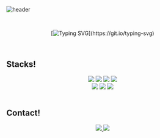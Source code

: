 ![header](https://capsule-render.vercel.app/api?type=waving&color=0:fffff,100:ffffff&width=2000&height=240&section=header&text=Hello!!%20I'm%20HwanSeong!&fontSize=50&fontColor=ffffff )  


<div align="center">
  <br>

  [![Typing SVG](https://readme-typing-svg.demolab.com?font=Nanum+Gothic+Coding&size=45&pause=1000&color=ffffff&center=true&vCenter=true&width=1000&lines=“열심히+하는+학생+개발자+입니다”;“fronend+개발자+입니다”;)](https://git.io/typing-svg) 
  
</div>

<br>

 
<h2>Stacks!</h2>
<div align="center">
  <img src="https://img.shields.io/badge/html5-E34F26?style=for-the-badge&logo=html5&logoColor=white">
  <img src="https://img.shields.io/badge/css-1572B6?style=for-the-badge&logo=css3&logoColor=white">
  <img src="https://img.shields.io/badge/javascript-F7DF1E?style=for-the-badge&logo=javascript&logoColor=black">
  <img src="https://img.shields.io/badge/react-61DAFB?style=for-the-badge&logo=react&logoColor=black">
  <br>

  <img src="https://img.shields.io/badge/github-181717?style=for-the-badge&logo=github&logoColor=white">
  <img src="https://img.shields.io/badge/discord-5865F2?style=for-the-badge&logo=discord&logoColor=white">
  <img src="https://img.shields.io/badge/notion-000000?style=for-the-badge&logo=notion&logoColor=white">
  
  
</div>

<br>

<h2>Contact!</h2>
<div align=center>
          <a href="mailto:amc214677@gmail.com"> <img src="https://img.shields.io/badge/gmail-D14836?style=for-the-badge&logo=gmail&logoColor=white&link=mailto:amc214677@gmail.com"> </a>
  <a href="https://velog.io/@hwnsng"> <img src="https://img.shields.io/badge/velog-12b886?style=for-the-badge&logo=velog&logoColor=white&link=https://velog.io/@hwnsng"> </a>
</div>


